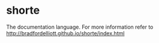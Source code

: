 shorte
======

The documentation language. For more information refer
to http://bradfordelliott.github.io/shorte/index.html
